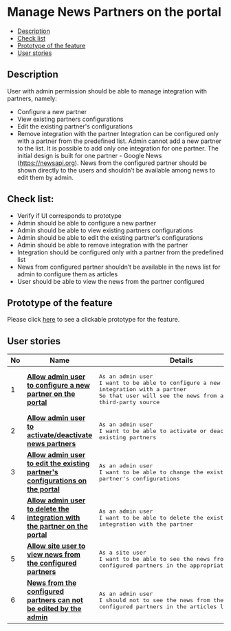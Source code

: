 # Manage News Partners on the portal

- [Description](#description)
- [Check list](#check-list)
- [Prototype of the feature](#prototype-of-the-feature)
- [User stories](#user-stories)

## Description

User with admin permission should be able to manage integration with partners, namely:
  - Сonfigure a new partner
  - View existing partners configurations
  - Edit the existing partner's configurations
  - Remove integration with the partner
Integration can be configured only with a partner from the predefined list. Admin cannot add a new partner to the list. It is possible to add only one integration for one partner. The initial design is built for one partner - Google News (https://newsapi.org).
News from the configured partner should be shown directly to the users and shouldn’t be available among news to edit them by admin.

## Check list:

  - Verify if UI corresponds to prototype
  - Admin should be able to configure a new partner
  - Admin should be able to view existing partners configurations
  - Admin should be able to edit the existing partner's configurations
  - Admin should be able to remove integration with the partner
  - Integration should be configured only with a partner from the predefined list
  - News from configured partner shouldn’t be available in the news list for admin to configure them as articles
  - User should be able to view the news from the partner configured

## Prototype of the feature

  Please click [here](https://www.figma.com/file/U7MdkpMsV1yimaWduSnzZP/News-Partners?node-id=4523%3A10122) to see a clickable prototype for the feature.

## User stories

No           |      Name     |   Details
------------ | ------------- | -------------
1 |[**Allow admin user to configure a new partner on the portal**](/products/sport_news_portal/web_application_features/manage_news_partners/user_stories/configure_new_partner)|<pre>As an admin user<br>I want to be able to configure a new integration with a partner<br>So that user will see the news from a third-party source</pre>
2 |[**Allow admin user to activate/deactivate news partners**](/products/sport_news_portal/web_application_features/manage_news_partners/user_stories/activate_deactivate_partner)|<pre>As an admin user<br>I want to be able to activate or deactivate existing partners</pre>
3 |[**Allow admin user to edit the existing partner's configurations on the portal**](/products/sport_news_portal/web_application_features/manage_news_partners/user_stories/editing_existing_partners_configurations)|<pre>As an admin user<br>I want to be able to change the existing partner's configurations</pre>
4 |[**Allow admin user to delete the integration with the partner on the portal**](/products/sport_news_portal/web_application_features/manage_news_partners/user_stories/deleting_integration_with_partner)|<pre>As an admin user<br>I want to be able to delete the existing integration with the partner</pre>
5 |[**Allow site user to view news from the configured partners**](/products/sport_news_portal/web_application_features/manage_news_partners/user_stories/viewing_news_from_partners)|<pre>As a site user<br>I want to be able to see the news from the configured partners in the appropriate categories</pre>
6 |[**News from the configured partners can not be edited by the admin**](/products/sport_news_portal/web_application_features/manage_news_partners/user_stories/partners_news_admin_editability)|<pre>As an admin user<br>I should not to see the news from the configured partners in the articles list page</pre>
